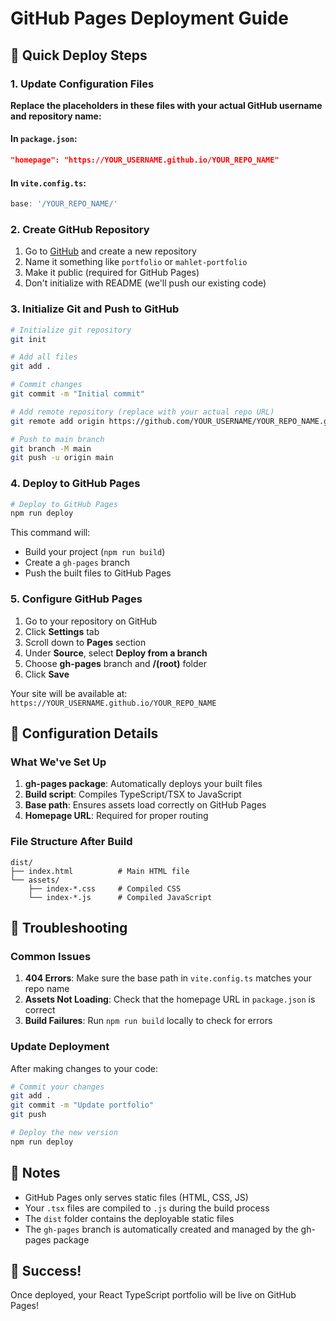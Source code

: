 # GitHub Pages Deployment Guide

## 🚀 Quick Deploy Steps

### 1. Update Configuration Files

**Replace the placeholders in these files with your actual GitHub username and repository name:**

#### In `package.json`:
```json
"homepage": "https://YOUR_USERNAME.github.io/YOUR_REPO_NAME"
```

#### In `vite.config.ts`:
```typescript
base: '/YOUR_REPO_NAME/'
```

### 2. Create GitHub Repository

1. Go to [GitHub](https://github.com) and create a new repository
2. Name it something like `portfolio` or `mahlet-portfolio`
3. Make it public (required for GitHub Pages)
4. Don't initialize with README (we'll push our existing code)

### 3. Initialize Git and Push to GitHub

```bash
# Initialize git repository
git init

# Add all files
git add .

# Commit changes
git commit -m "Initial commit"

# Add remote repository (replace with your actual repo URL)
git remote add origin https://github.com/YOUR_USERNAME/YOUR_REPO_NAME.git

# Push to main branch
git branch -M main
git push -u origin main
```

### 4. Deploy to GitHub Pages

```bash
# Deploy to GitHub Pages
npm run deploy
```

This command will:
- Build your project (`npm run build`)
- Create a `gh-pages` branch
- Push the built files to GitHub Pages

### 5. Configure GitHub Pages

1. Go to your repository on GitHub
2. Click **Settings** tab
3. Scroll down to **Pages** section
4. Under **Source**, select **Deploy from a branch**
5. Choose **gh-pages** branch and **/(root)** folder
6. Click **Save**

Your site will be available at: `https://YOUR_USERNAME.github.io/YOUR_REPO_NAME`

## 🔧 Configuration Details

### What We've Set Up

1. **gh-pages package**: Automatically deploys your built files
2. **Build script**: Compiles TypeScript/TSX to JavaScript
3. **Base path**: Ensures assets load correctly on GitHub Pages
4. **Homepage URL**: Required for proper routing

### File Structure After Build

```
dist/
├── index.html          # Main HTML file
└── assets/
    ├── index-*.css     # Compiled CSS
    └── index-*.js      # Compiled JavaScript
```

## 🐛 Troubleshooting

### Common Issues

1. **404 Errors**: Make sure the base path in `vite.config.ts` matches your repo name
2. **Assets Not Loading**: Check that the homepage URL in `package.json` is correct
3. **Build Failures**: Run `npm run build` locally to check for errors

### Update Deployment

After making changes to your code:

```bash
# Commit your changes
git add .
git commit -m "Update portfolio"
git push

# Deploy the new version
npm run deploy
```

## 📝 Notes

- GitHub Pages only serves static files (HTML, CSS, JS)
- Your `.tsx` files are compiled to `.js` during the build process
- The `dist` folder contains the deployable static files
- The `gh-pages` branch is automatically created and managed by the gh-pages package

## 🎉 Success!

Once deployed, your React TypeScript portfolio will be live on GitHub Pages! 